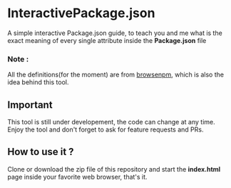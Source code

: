 # InteractivePackage.json
A simple interactive Package.json guide, to teach you and me what is the exact meaning of every single attribute inside the **Package.json** file
### Note :
All the definitions(for the moment) are from  [browsenpm](http://browsenpm.org/package.json), which is also the idea behind this tool.

## Important
This tool is still under developement, the code can change at any time. Enjoy the tool and don't forget to ask for feature requests and PRs.

## How to use it ?
Clone or download the zip file of this repository
and start the **index.html** page inside your favorite web browser, that's it.
